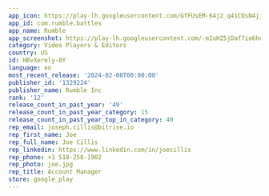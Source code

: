 ```yaml
---
app_icon: https://play-lh.googleusercontent.com/GfFUsEM-64j2_q41CQsN4jjaRnGkGcD5yL1dbY4r-TJM0oozSmRN_7tbQFIR1z8YKv7H
app_id: com.rumble.battles
app_name: Rumble
app_screenshot: https://play-lh.googleusercontent.com/-mIuHZ5jDaf7io6huTi7hD1I1BPy254JuX8WDteOX5836_GE7C_vdIPZo0wEBNAUeA
category: Video Players & Editors
country: US
id: HBvXerely-0Y
language: en
most_recent_release: '2024-02-08T00:00:00'
publisher_id: '1329224'
publisher_name: Rumble Inc
rank: '12'
release_count_in_past_year: '49'
release_count_in_past_year_category: 15
release_count_in_past_year_top_in_category: 40
rep_email: joseph.cillis@bitrise.io
rep_first_name: Joe
rep_full_name: Joe Cillis
rep_linkedin: https://www.linkedin.com/in/joecillis
rep_phone: +1 518-258-1902
rep_photo: joe.jpg
rep_title: Account Manager
store: google_play
---
```


